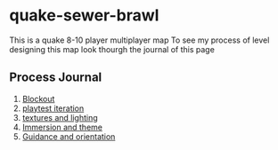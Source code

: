 # quake-sewer-brawl
This is a quake 8-10 player multiplayer map
To see my process of level designing this map look thourgh the journal of this page

## Process Journal
1. [Blockout](blockout.md)
2. [playtest iteration](playtest-iteration.md)
3. [textures and lighting](textures-and-lighting.md)
4. [Immersion and theme](immersion-and-theme.md)
5. [Guidance and orientation](guidance-and-orientation.md)
 
